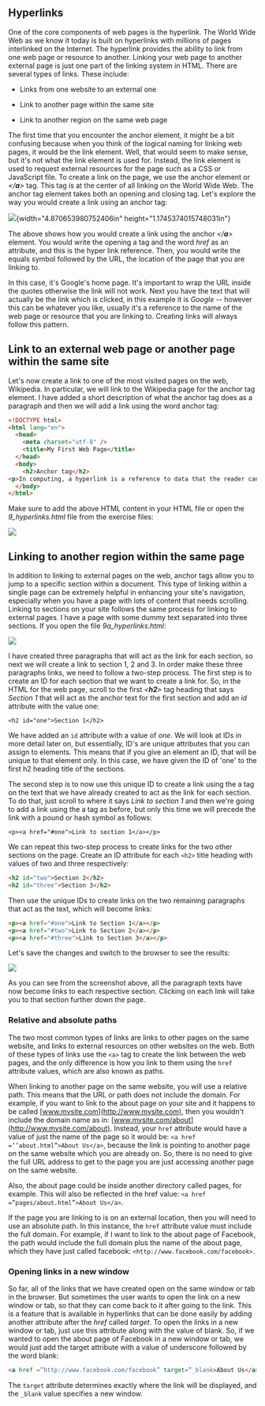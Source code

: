 
Hyperlinks
----------

One of the core components of web pages is the hyperlink. The World Wide
Web as we know it today is built on hyperlinks with millions of pages
interlinked on the Internet. The hyperlink provides the ability to link
from one web page or resource to another. Linking your web page to
another external page is just one part of the linking system in HTML.
There are several types of links. These include:

-   Links from one website to an external one

-   Link to another page within the same site

-   Link to another region on the same web page

The first time that you encounter the anchor element, it might be a bit
confusing because when you think of the logical naming for linking web
pages, it would be the link element. Well, that would seem to make
sense, but it\'s not what the link element is used for. Instead, the
link element is used to request external resources for the page such as
a CSS or JavaScript file. To create a link on the page, we use the
anchor element or *\</**a**\>* tag. This tag is at the center of all
linking on the World Wide Web. The anchor tag element takes both an
opening and closing tag. Let's explore the way you would create a link
using an anchor tag:

![](https://raw.githubusercontent.com/cagarweyne/html-css-files/master/images/media/image14.jpg){width="4.870653980752406in"
height="1.1745374015748031in"}

The above shows how you would create a link using the anchor
*\</**a**\>* element. You would write the opening a tag and the word
*href* as an attribute, and this is the hyper link reference. Then, you
would write the equals symbol followed by the URL, the location of the
page that you are linking to.

In this case, it's Google's home page. It's important to wrap the URL
inside the quotes otherwise the link will not work. Next you have the
text that will actually be the link which is clicked, in this example it
is *Google* -- however this can be whatever you like, usually it's a
reference to the name of the web page or resource that you are linking
to. Creating links will always follow this pattern.

Link to an external web page or another page within the same site
-----------------------------------------------------------------

Let's now create a link to one of the most visited pages on the web,
Wikipedia. In particular, we will link to the Wikipedia page for the
anchor tag element. I have added a short description of what the anchor
tag does as a paragraph and then we will add a link using the word
anchor tag:

```html
<!DOCTYPE html> 
<html lang="en"> 
  <head> 
    <meta charset="utf-8" /> 
    <title>My First Web Page</title> 
  </head> 
  <body> 
    <h2>Anchor tag</h2>
<p>In computing, a hyperlink is a reference to data that the reader can directly follow either by clicking. A hyperlink points to a whole document or to a specific element within a document. Hypertext is text with hyperlinks. <a href="https://en.wikipedia.org/wiki/Hyperlink">An anchor tag</a> is used to link web pages</p>
  </body> 
</html>
```
Make sure to add the above HTML content in your HTML file or open the
*9\_hyperlinks.html* file from the exercise files:

![](./images/media/image15.jpg)

Linking to another region within the same page 
-----------------------------------------------

In addition to linking to external pages on the web, anchor tags allow
you to jump to a specific section within a document. This type of
linking within a single page can be extremely helpful in enhancing your
site's navigation, especially when you have a page with lots of content
that needs scrolling. Linking to sections on your site follows the same
process for linking to external pages. I have a page with some dummy
text separated into three sections. If you open the file
*9a\_hyperlinks.html*:

![](https://raw.githubusercontent.com/cagarweyne/html-css-files/master/images/media/image16.jpg)

I have created three paragraphs that will act as the link for each
section, so next we will create a link to section 1, 2 and 3. In order
make these three paragraphs links, we need to follow a two-step process.
The first step is to create an ID for each section that we want to
create a link for. So, in the HTML for the web page, scroll to the first
*\<**h2**\>* tag heading that says *Section 1* that will act as the
anchor text for the first section and add an *id* attribute with the
value one:

`<h2 id="one">Section 1</h2>`

We have added an `id` attribute with a value of *one*. We will look at
IDs in more detail later on, but essentially, ID's are unique attributes
that you can assign to elements. This means that if you give an element
an ID, that will be unique to that element only. In this case, we have
given the ID of 'one' to the first h2 heading title of the sections.

The second step is to now use this unique ID to create a link using the
a tag on the text that we have already created to act as the link for
each section. To do that, just scroll to where it says *Link to section
1* and then we're going to add a link using the a tag as before, but
only this time we will precede the link with a pound or hash symbol as
follows:

`<p><a href="#one">Link to section 1</a></p>`

We can repeat this two-step process to create links for the two other
sections on the page. Create an ID attribute for each `<h2>` title heading
with values of two and three respectively:

```html
<h2 id="two">Section 2</h2>
<h2 id="three">Section 3</h2>
```

Then use the unique IDs to create links on the two remaining paragraphs
that act as the text, which will become links:

```html
<p><a href="#one">Link to Section 1</a></p>
<p><a href="#two">Link to Section 2</a></p>
<p><a href="#three">Link to Section 3</a></p>
```

Let's save the changes and switch to the browser to see the results:

![](https://raw.githubusercontent.com/cagarweyne/html-css-files/master/images/media/image17.jpg)

As you can see from the screenshot above, all the paragraph texts have
now become links to each respective section. Clicking on each link will
take you to that section further down the page.

### Relative and absolute paths

The two most common types of links are links to other pages on the same
website, and links to external resources on other websites on the web.
Both of these types of links use the `<a>` tag to create the link
between the web pages, and the only difference is how you link to them
using the `href` attribute values, which are also known as paths.

When linking to another page on the same website, you will use a
relative path. This means that the URL or path does not include the
domain. For example, if you want to link to the about page on your site
and it happens to be called [www.mysite.com](http://www.mysite.com),
then you wouldn't include the domain name as in:
[www.mysite.com/about](http://www.mysite.com/about). Instead, your
`href` attribute would have a value of just the name of the page so it
would be: `<a href =’’about.html”>About Us</a>`, because
the link is pointing to another page on the same website which you are
already on. So, there is no need to give the full URL address to get
to the page you are just accessing another page on the same website.

Also, the about page could be inside another directory called pages, for
example. This will also be reflected in the href value: `<a href =”pages/about.html”>About Us</a>`.

If the page you are linking to is on an external location, then you will
need to use an absolute path. In this instance, the `href` attribute
value must include the full domain. For example, if I want to link to
the about page of Facebook, the path would include the full domain plus
the name of the about page, which they have just called facebook:
`<http://www.facebook.com/facebook>`.

### Opening links in a new window

So far, all of the links that we have created open on the same window or
tab in the browser. But sometimes the user wants to open the link on a
new window or tab, so that they can come back to it after going to the
link. This is a feature that is available in hyperlinks that can be done
easily by adding another attribute after the *href* called *target*. To
open the links in a new window or tab, just use this attribute along
with the value of blank. So, if we wanted to open the about page of
Facebook in a new window or tab, we would just add the target attribute
with a value of underscore followed by the word blank:

```html
<a href =”http://www.facebook.com/facebook” target=”_blank>About Us</a>
```

The `target` attribute determines exactly where the link will be
displayed, and the `_blank` value specifies a new window.
